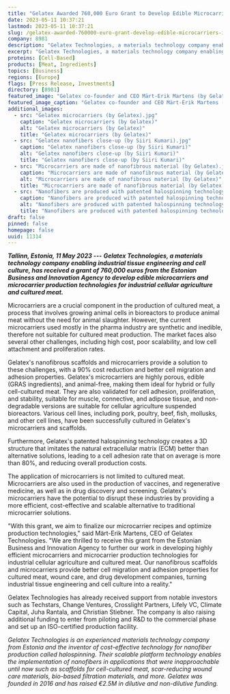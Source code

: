 ```yaml
---
title: "Gelatex Awarded 760,000 Euro Grant to Develop Edible Microcarriers for Industrial Cultured Meat Production"
date: 2023-05-11 10:37:21
lastmod: 2023-05-11 10:37:21
slug: /gelatex-awarded-760000-euro-grant-develop-edible-microcarriers-industrial-cultured-meat
company: 8981
description: "Gelatex Technologies, a materials technology company enabling industrial tissue engineering and cell culture, has received a grant of 760,000 euros from the Estonian Business and Innovation Agency to develop edible microcarriers and microcarrier production technologies for industrial cellular agriculture and cultured meat."
excerpt: "Gelatex Technologies, a materials technology company enabling industrial tissue engineering and cell culture, has received a grant of 760,000 euros from the Estonian Business and Innovation Agency to develop edible microcarriers and microcarrier production technologies for industrial cellular agriculture and cultured meat."
proteins: [Cell-Based]
products: [Meat, Ingredients]
topics: [Business]
regions: [Europe]
flags: [Press Release, Investments]
directory: [8981]
featured_image: "Gelatex co-founder and CEO Märt-Erik Martens (by Gelatex).jpg"
featured_image_caption: "Gelatex co-founder and CEO Märt-Erik Martens (by Gelatex)"
additional_images:
  - src: "Gelatex microcarriers (by Gelatex).jpg"
    caption: "Gelatex microcarriers (by Gelatex)"
    alt: "Gelatex microcarriers (by Gelatex)"
    title: "Gelatex microcarriers (by Gelatex)"
  - src: "Gelatex nanofibers close-up (by Siiri Kumari).jpg"
    caption: "Gelatex nanofibers close-up (by Siiri Kumari)"
    alt: "Gelatex nanofibers close-up (by Siiri Kumari)"
    title: "Gelatex nanofibers close-up (by Siiri Kumari)"
  - src: "Microcarriers are made of nanofibrous material (by Gelatex).jpg"
    caption: "Microcarriers are made of nanofibrous material (by Gelatex)"
    alt: "Microcarriers are made of nanofibrous material (by Gelatex)"
    title: "Microcarriers are made of nanofibrous material (by Gelatex)"
  - src: "Nanofibers are produced with patented halospinning technology.jpg"
    caption: "Nanofibers are produced with patented halospinning technology"
    alt: "Nanofibers are produced with patented halospinning technology"
    title: "Nanofibers are produced with patented halospinning technology"
draft: false
pinned: false
homepage: false
uuid: 11314
---
```

***Tallinn, Estonia, 11 May 2023 ---*** ***Gelatex Technologies, a
materials technology company enabling industrial tissue engineering and
cell culture, has received a grant of 760,000 euros from the Estonian
Business and Innovation Agency to develop edible microcarriers and
microcarrier production technologies for industrial cellular agriculture
and cultured meat.***

Microcarriers are a crucial component in the production of cultured
meat, a process that involves growing animal cells in bioreactors to
produce animal meat without the need for animal slaughter. However, the
current microcarriers used mostly in the pharma industry are synthetic
and inedible, therefore not suitable for cultured meat production. The
market faces also several other challenges, including high cost, poor
scalability, and low cell attachment and proliferation rates.

Gelatex\'s nanofibrous scaffolds and microcarriers provide a solution to
these challenges, with a 90% cost reduction and better cell migration
and adhesion properties. Gelatex\'s microcarriers are highly porous,
edible (GRAS ingredients), and animal-free, making them ideal for hybrid
or fully cell-cultured meat. They are also validated for cell adhesion,
proliferation, and stability, suitable for muscle, connective, and
adipose tissue, and non-degradable versions are suitable for cellular
agriculture suspended bioreactors. Various cell lines, including pork,
poultry, beef, fish, mollusks, and other cell lines, have been
successfully cultured in Gelatex\'s microcarriers and scaffolds.

Furthermore, Gelatex\'s patented halospinning technology creates a 3D
structure that imitates the natural extracellular matrix (ECM) better
than alternative solutions, leading to a cell adhesion rate that on
average is more than 80%, and reducing overall production costs.

The application of microcarriers is not limited to cultured meat.
Microcarriers are also used in the production of vaccines, and
regenerative medicine, as well as in drug discovery and screening.
Gelatex\'s microcarriers have the potential to disrupt these industries
by providing a more efficient, cost-effective and scalable alternative
to traditional microcarrier solutions.

\"With this grant, we aim to finalize our microcarrier recipes and
optimize production technologies,\" said Märt-Erik Martens, CEO of
Gelatex Technologies. \"We are thrilled to receive this grant from the
Estonian Business and Innovation Agency to further our work in
developing highly efficient microcarriers and microcarrier production
technologies for industrial cellular agriculture and cultured meat. Our
nanofibrous scaffolds and microcarriers provide better cell migration
and adhesion properties for cultured meat, wound care, and drug
development companies, turning industrial tissue engineering and cell
culture into a reality.\"

Gelatex Technologies has already received support from notable investors
such as Techstars, Change Ventures, Crosslight Partners, Lifely VC,
Climate Capital, Juha Rantala, and Christian Stiebner. The company is
also raising additional funding to enter from piloting and R&D to the
commercial phase and set up an ISO-certified production facility.

*Gelatex Technologies is an experienced materials technology company
from Estonia and the inventor of cost-effective technology for nanofiber
production called halospinning. Their scalable platform technology
enables the implementation of nanofibers in applications that were
inapproachable until now such as scaffolds for cell-cultured meat,
scar-reducing wound care materials, bio-based filtration materials, and
more. Gelatex was founded in 2016 and has raised €2.5M in dilutive and
non-dilutive funding.*
